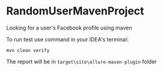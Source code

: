 # RandomUserMavenProject
Looking for a user's Facebook profile using maven


To run test use command in your IDEA's terminal:

```
mvn clean verify
```

The report will be in `target\site\allure-maven-plugin` folder

